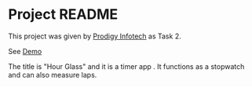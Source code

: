 # Project README

This project was given by [Prodigy Infotech](https://prodigyinfotech.dev/) as Task 2.

See [Demo](https://steady-moxie-5e5666.netlify.app/)

The title is "Hour Glass" and it is a timer app . It functions as a stopwatch and can also measure laps.
